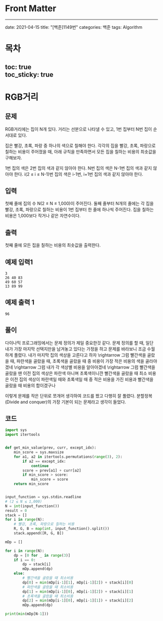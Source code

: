# Front Matter
---
date: 2021-04-15
title: "[백준]1149번"
categories: 백준
tags: Algorithm
# 목차
toc: true  
toc_sticky: true 
---

# RGB거리

문제
---
RGB거리에는 집이 N개 있다. 거리는 선분으로 나타낼 수 있고, 1번 집부터 N번 집이 순서대로 있다.

집은 빨강, 초록, 파랑 중 하나의 색으로 칠해야 한다. 각각의 집을 빨강, 초록, 파랑으로 칠하는 비용이 주어졌을 때, 아래 규칙을 만족하면서 모든 집을 칠하는 비용의 최솟값을 구해보자.

1번 집의 색은 2번 집의 색과 같지 않아야 한다.
N번 집의 색은 N-1번 집의 색과 같지 않아야 한다.
i(2 ≤ i ≤ N-1)번 집의 색은 i-1번, i+1번 집의 색과 같지 않아야 한다.

입력
---
첫째 줄에 집의 수 N(2 ≤ N ≤ 1,000)이 주어진다. 둘째 줄부터 N개의 줄에는 각 집을 빨강, 초록, 파랑으로 칠하는 비용이 1번 집부터 한 줄에 하나씩 주어진다. 집을 칠하는 비용은 1,000보다 작거나 같은 자연수이다.

출력
---
첫째 줄에 모든 집을 칠하는 비용의 최솟값을 출력한다.

예제 입력1
---
~~~
3
26 40 83
49 60 57
13 89 99
~~~

예제 출력 1
---
~~~
96
~~~

풀이
---
다이나믹 프로그래밍에서는 문제 정의가 제일 중요한것 같다. 문제 정의를 할 때, 일단 내가 가장 마지막 선택지만을 남겨놓고 있다는 가정을 하고 문제를 바라보니 조금 수월하게 풀렸다.
내가 마지막 집의 색상을 고른다고 하자 \rightarrow 그럼 빨간색을 골랐을 때, 파란색을 골랐을 때, 초록색을 골랐을 때 중 비용이 가장 적은 비용의 색을 골라야겠네 \rightarrow 그럼 내가 각 색상별 비용을 알아야겠네 \rightarrow 그럼 빨간색을 골랐을 땐 이전 집의 색상은 파란색 아니며 초록색이니깐 빨간색을 골랐을 때 최소 비용은 이전 집의 색상이 파란색일 때와 초록색일 때 중 적은 비용을 가진 비용과 빨간색을 골랐을 때 비용의 합이겠구나

이렇게 문제를 작은 단위로 쪼개어 생각하여 코드를 짰고 다행히 잘 풀렸다. 분할정복(Divide and conquer)의 가장 기본이 되는 문제라고 생각이 들었다.

코드
---
~~~python
import sys
import itertools


def get_min_value(prev, curr, except_idx):
    min_score = sys.maxsize
    for a1, a2 in itertools.permutations(range(3), 2):
        if a2 == except_idx:
            continue
        score = prev[a1] + curr[a2]
        if min_score > score:
            min_score = score
    return min_score


input_function = sys.stdin.readline
# (2 ≤ N ≤ 1,000)
N = int(input_function())
result = 0
stack = []
for i in range(N):
    # 빨강, 초록, 파랑으로 칠하는 비용
    R, G, B = map(int, input_function().split())
    stack.append([R, G, B])

mDp = []

for i in range(N):
    dp = [0 for _ in range(3)]
    if i == 0:
        dp = stack[i]
        mDp.append(dp)
    else:
        # 빨간색을 골랐을 때 최소비용
        dp[0] = min(mDp[i-1][1], mDp[i-1][2]) + stack[i][0]
        # 파란색을 골랐을 때 최소비용
        dp[1] = min(mDp[i-1][0], mDp[i-1][2]) + stack[i][1]
        # 초록색을 골랐을 때 최소비용
        dp[2] = min(mDp[i-1][0], mDp[i-1][1]) + stack[i][2]
        mDp.append(dp)

print(min(mDp[N-1]))
~~~
